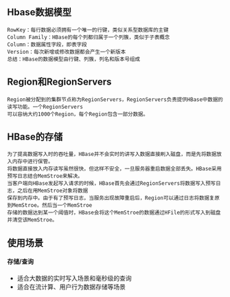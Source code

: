 ## Hbase数据模型
    RowKey：每行数据必须拥有一个唯一的行键，类似关系型数据库的主键
    Column Family：HBase的每个列都归属于一个列簇，类似于子表概念
    Column：数据属性字段，即表字段
    Version：每次新增或修改数据都会产生一个新版本
    总结：HBase的数据模型由行键、列簇，列名和版本号组成
    
## Region和RegionServers
    Region被分配到的集群节点称为RegionServers，RegionServers负责提供HBase中数据的读写功能。一个RegionServers
    可以容纳大约1000个Region，每个Region包含一部分数据。
    
## HBase的存储
    为了提高数据写入时的吞吐量，HBase并不会实时的讲写入数据直接刷入磁盘，而是先将数据放入内存中进行保管。
    将数据直接放入内存读写虽然很快，但这样不安全，一旦服务器重启数据全部丢失。HBase采用预写日志结合MemStroe来解决。
    当客户端向HBase发起写入请求的时候，HBase首先会通过RegionServers将数据写入预写日志，之后在用MemStroe对象将数据
    保存到内存中。由于有了预写日志，当服务出现故障重启后，Region可以通过日志将数据复原到MemStroe。然后当一个MemStroe
    存储的数据达到某一个阈值时，HBase会将这个MemStroe的数据通过HFile的形式写入到磁盘并清空该MemStroe。

## 使用场景
#### 存储/查询
* 适合大数据的实时写入场景和毫秒级的查询
* 适合在流计算、用户行为数据存储等场景